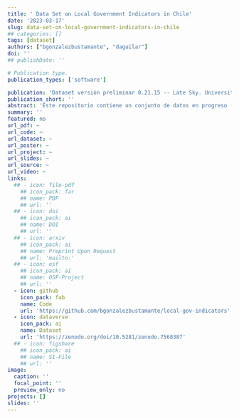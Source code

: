 ```yaml
---
title: ' Data Set on Local Government Indicators in Chile'
date: '2023-03-17'
slug: data-set-on-local-government-indicators-in-chile
## categories: []
tags: [dataset]
authors: ["bgonzalezbustamante", "daguilar"]
doi: ''
## publishDate: ''

# Publication type.
publication_types: ['software']

publication: 'Dataset versión preliminar 0.21.15 -- Late Sky. University of Oxford, Universidad de Santiago de Chile (USACH), Training Data Lab'
publication_short: ''
abstract: 'Este repositorio contiene un conjunto de datos en progreso (20%) sobre indicadores de gobiernos locales en Chile entre 2010 y 2021, con un indicador de gobierno electrónico (EGI) en 2016, 2019 y 2021 en formato CSV Comma-Separated Values con codificación Unicode UTF-8.'
summary: ''
featured: no
url_pdf: ~
url_code: ~
url_dataset: ~
url_poster: ~
url_project: ~
url_slides: ~
url_source: ~
url_video: ~
links:
  ## - icon: file-pdf
    ## icon_pack: far
    ## name: PDF
    ## url: ''
  ## - icon: doi
    ## icon_pack: ai
    ## name: DOI
    ## url: ''
  ## - icon: arxiv
    ## icon_pack: ai
    ## name: Preprint Upon Request
    ## url: 'mailto:'
  ## - icon: osf
    ## icon_pack: ai
    ## name: OSF-Project
    ## url: ''
  - icon: github
    icon_pack: fab
    name: Code
    url: 'https://github.com/bgonzalezbustamante/local-gov-indicators'
  - icon: dataverse
    icon_pack: ai
    name: Dataset
    url: 'https://zenodo.org/doi/10.5281/zenodo.7568387'
  ## - icon: figshare
    ## icon_pack: ai
    ## name: SI-File
    ## url: ''
image:
  caption: ''
  focal_point: ''
  preview_only: no
projects: []
slides: ''
---
```

